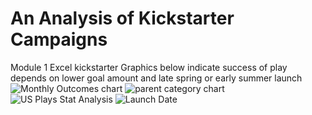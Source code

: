 # An Analysis of Kickstarter Campaigns
Module 1 Excel kickstarter
Graphics below indicate success of play depends on lower goal amount and late spring or early summer launch 
![Monthly Outcomes chart](https://user-images.githubusercontent.com/103381098/162637529-6a81b4f9-d96b-413f-bdf2-3cd4b43c9bde.png)
![parent category chart](https://user-images.githubusercontent.com/103381098/162637530-fab3f83d-4fcc-4c39-acef-48cea254dbef.png)
![US Plays Stat Analysis](https://user-images.githubusercontent.com/103381098/162637531-987500e2-e673-41e9-91e2-ffa59b76cbfd.png)
![Launch Date](https://user-images.githubusercontent.com/103381098/162637532-849bd268-3e7d-41d4-9a57-bf2ee89de343.png)
